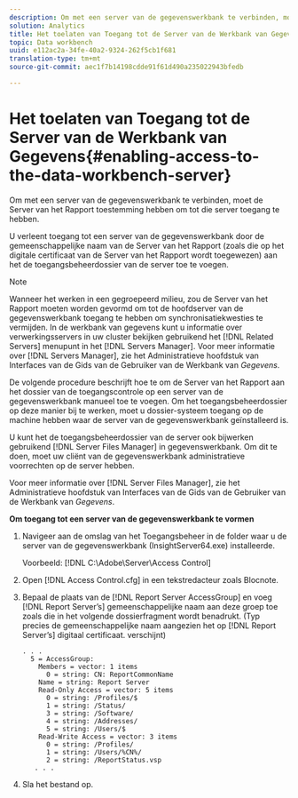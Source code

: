 ```yaml
---
description: Om met een server van de gegevenswerkbank te verbinden, moet de Server van het Rapport toestemming hebben om tot die server toegang te hebben.
solution: Analytics
title: Het toelaten van Toegang tot de Server van de Werkbank van Gegevens
topic: Data workbench
uuid: e112ac2a-34fe-40a2-9324-262f5cb1f681
translation-type: tm+mt
source-git-commit: aec1f7b14198cdde91f61d490a235022943bfedb

---
```



# Het toelaten van Toegang tot de Server van de Werkbank van Gegevens{#enabling-access-to-the-data-workbench-server}

Om met een server van de gegevenswerkbank te verbinden, moet de Server van het Rapport toestemming hebben om tot die server toegang te hebben.

U verleent toegang tot een server van de gegevenswerkbank door de gemeenschappelijke naam van de Server van het Rapport (zoals die op het digitale certificaat van de Server van het Rapport wordt toegewezen) aan het de toegangsbeheerdossier van de server toe te voegen.

>[!NOTE]
>
>Wanneer het werken in een gegroepeerd milieu, zou de Server van het Rapport moeten worden gevormd om tot de hoofdserver van de gegevenswerkbank toegang te hebben om synchronisatiekwesties te vermijden. In de werkbank van gegevens kunt u informatie over verwerkingsservers in uw cluster bekijken gebruikend het [!DNL Related Servers] menupunt in het [!DNL Servers Manager]. Voor meer informatie over [!DNL Servers Manager], zie het Administratieve hoofdstuk van Interfaces van de Gids van de Gebruiker van de Werkbank van *Gegevens*.

De volgende procedure beschrijft hoe te om de Server van het Rapport aan het dossier van de toegangscontrole op een server van de gegevenswerkbank manueel toe te voegen. Om het toegangsbeheerdossier op deze manier bij te werken, moet u dossier-systeem toegang op de machine hebben waar de server van de gegevenswerkbank geïnstalleerd is.

U kunt het de toegangsbeheerdossier van de server ook bijwerken gebruikend [!DNL Server Files Manager] in gegevenswerkbank. Om dit te doen, moet uw cliënt van de gegevenswerkbank administratieve voorrechten op de server hebben.

Voor meer informatie over [!DNL Server Files Manager], zie het Administratieve hoofdstuk van Interfaces van de Gids van de Gebruiker van de Werkbank van *Gegevens*.

**Om toegang tot een server van de gegevenswerkbank te vormen**

1. Navigeer aan de omslag van het Toegangsbeheer in de folder waar u de server van de gegevenswerkbank (InsightServer64.exe) installeerde.

   Voorbeeld: [!DNL C:\Adobe\Server\Access Control]

1. Open [!DNL Access Control.cfg] in een tekstredacteur zoals Blocnote.
1. Bepaal de plaats van de [!DNL Report Server AccessGroup] en voeg [!DNL Report Server’s] gemeenschappelijke naam aan deze groep toe zoals die in het volgende dossierfragment wordt benadrukt. (Typ precies de gemeenschappelijke naam aangezien het op [!DNL Report Server’s] digitaal certificaat. verschijnt)

   ```
   . . .
     5 = AccessGroup: 
       Members = vector: 1 items
         0 = string: CN: ReportCommonName
       Name = string: Report Server
       Read-Only Access = vector: 5 items
         0 = string: /Profiles/$
         1 = string: /Status/
         3 = string: /Software/
         4 = string: /Addresses/
         5 = string: /Users/$
       Read-Write Access = vector: 3 items
         0 = string: /Profiles/
         1 = string: /Users/%CN%/
         2 = string: /ReportStatus.vsp
      . . .
   ```

1. Sla het bestand op.
